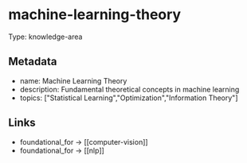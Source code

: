 # machine-learning-theory

Type: knowledge-area

## Metadata

- name: Machine Learning Theory
- description: Fundamental theoretical concepts in machine learning
- topics: ["Statistical Learning","Optimization","Information Theory"]

## Links

- foundational_for -> [[computer-vision]]
- foundational_for -> [[nlp]]
